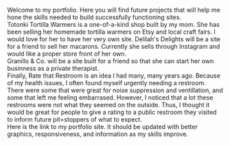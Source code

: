 Welcome to my portfolio. Here you will find future projects that will help me hone the skills needed to build successfully functioning sites. 
<br>
Totonki Tortilla Warmers is a one-of-a-kind shop built by my mom. She has been selling her homemade tortilla warmers on Etsy and local craft fairs. I would love for her to have her very own site. 
Delilah's Delights will be a site for a friend to sell her macarons. Currently she sells through Instagram and would like a proper store front of her own. 
<br>
Granillo & Co. will be a site built for a friend so that she can start her own businness as a private therapist. 
<br>
Finally, Rate that Restroom is an idea I had many, many years ago. Because of my health issues, I often found myself urgently needing a restroom. There were some that were great for noise suppression and ventillation, and some that left me feeling embarrased. However, I noticed that a lot these restrooms were not what they seemed on the outside. Thus, I thought it would be great for people to give a rating to a public restroom they visited to inform future pit=stoppers of what to expect.
<br>
Here is the link to my portfolio site. It should be updated with better graphics, responsiveness, and information as my skills improve. 